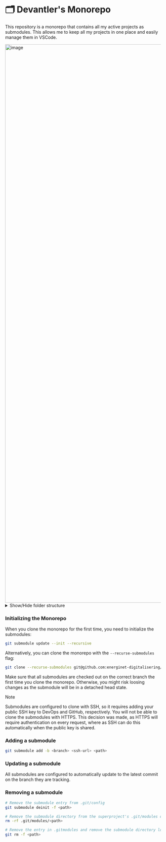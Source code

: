 # 🗂️ Devantler's Monorepo

This repository is a monorepo that contains all my active projects as submodules. This allows me to keep all my projects in one place and easily manage them in VSCode.

<img width="1800" alt="image" src="https://github.com/devantler/monorepo/assets/26203420/615d3085-1c58-4718-9d40-ab511c5b1da9">

<details>
  <summary>Show/Hide folder structure</summary>

<!-- readme-tree start -->
```
.
├── .github
│   └── workflows
├── .vscode
├── dotfiles
├── github
│   ├── config
│   ├── issue-tracker
│   └── profile
├── libraries
│   ├── dotnet-age-cli
│   ├── dotnet-cli-runner
│   ├── dotnet-container-engine-provisioner
│   ├── dotnet-flux-cli
│   ├── dotnet-k3d-cli
│   ├── dotnet-k9s-cli
│   ├── dotnet-key-manager
│   ├── dotnet-keys
│   ├── dotnet-kind-cli
│   ├── dotnet-kubeconform-cli
│   ├── dotnet-kubectl-cli
│   ├── dotnet-kubernetes-generator
│   ├── dotnet-kubernetes-provisioner
│   ├── dotnet-kubernetes-validator
│   ├── dotnet-kustomize-cli
│   ├── dotnet-sops-cli
│   └── dotnet-template-engine
├── projects
│   ├── data-product
│   ├── homelab
│   ├── ksail
│   └── pandoc-plus
└── templates
    └── dotnet-template

33 directories
```
<!-- readme-tree end -->

</details>

### Initializing the Monorepo

When you clone the monorepo for the first time, you need to initialize the submodules:

```bash
git submodule update --init --recursive
```

Alternatively, you can clone the monorepo with the `--recurse-submodules` flag:

```bash
git clone --recurse-submodules git@github.com:energinet-digitalisering/[department-name].git
```

Make sure that all submodules are checked out on the correct branch the first time you clone the monorepo. Otherwise, you might risk loosing changes as the submodule will be in a detached head state.

> [!NOTE]
> Submodules are configured to clone with SSH, so it requires adding your public SSH key to DevOps and GitHub, respectively. You will not be able to clone the submodules with HTTPS. This decision was made, as HTTPS will require authentication on every request, where as SSH can do this automatically when the public key is shared.

### Adding a submodule

```sh
git submodule add -b <branch> <ssh-url> <path>
```

### Updating a submodule

All submodules are configured to automatically update to the latest commit on the branch they are tracking.

### Removing a submodule

```sh
# Remove the submodule entry from .git/config
git submodule deinit -f <path>

# Remove the submodule directory from the superproject's .git/modules directory
rm -rf .git/modules/<path>

# Remove the entry in .gitmodules and remove the submodule directory located at path/to/submodule
git rm -f <path>
```
